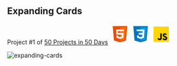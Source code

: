 ## Expanding Cards
Project #1 of [50 Projects in 50 Days](https://50projects50days.com/)
![html](./docs/icon-html-5-48.png)![css](docs/icon-css3-48.png)![js](docs/icon-javascript-48.png)

![expanding-cards](docs/01-expanding-cards.gif)
